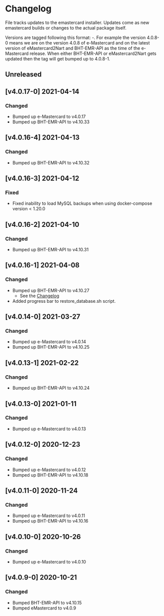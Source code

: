 # Changelog

File tracks updates to the emastercard installer. Updates come as new emastercard builds or changes
to the actual package itself.

Versions are tagged following this format: <e-Mastercard version>-<BHT-EMR-API or eMastercard2Nart updated count>. For example the version 4.0.8-0 means we are on the version 4.0.8 of e-Mastercard and on the
latest version of eMastercard2Nart and BHT-EMR-API as the time of the e-Mastercard release. When either
BHT-EMR-API or eMastercard2Nart gets updated then the tag will get bumped up to 4.0.8-1.

## Unreleased

## [v4.0.17-0] 2021-04-14

### Changed

- Bumped up e-Mastercard to v4.0.17
- Bumped up BHT-EMR-API to v4.10.33

## [v4.0.16-4] 2021-04-13

### Changed

- Bumped up BHT-EMR-API to v4.10.32


## [v4.0.16-3] 2021-04-12

### Fixed

- Fixed inability to load MySQL backups when using docker-compose version < 1.20.0

## [v4.0.16-2] 2021-04-10

### Changed

- Bumped up BHT-EMR-API to v4.10.31

## [v4.0.16-1] 2021-04-08

### Changed

- Bumped up BHT-EMR-API to v4.10.27
    * See the [Changelog](https://github.com/HISMalawi/BHT-EMR-API/blob/development/CHANGELOG.md#41028---2021-04-07)
- Added progress bar to restore_database.sh script.

## [v4.0.14-0] 2021-03-27

### Changed

- Bumped up e-Mastercard to v4.0.14
- Bumped up BHT-EMR-API to v4.10.25

## [v4.0.13-1] 2021-02-22

### Changed

- Bumped up BHT-EMR-API to v4.10.24

## [v4.0.13-0] 2021-01-11

### Changed

- Bumped up e-Mastercard to v4.0.13

## [v4.0.12-0] 2020-12-23

### Changed

- Bumped up e-Mastercard to v4.0.12
- Bumped up BHT-EMR-API to v4.10.18

## [v4.0.11-0] 2020-11-24

### Changed

- Bumped up e-Mastercard to v4.0.11
- Bumped up BHT-EMR-API to v4.10.16

## [v4.0.10-0] 2020-10-26

### Changed

- Bumped up e-Mastercard to v4.0.10

## [v4.0.9-0] 2020-10-21

### Changed

- Bumped BHT-EMR-API to v4.10.15
- Bumped eMastercard to v4.0.9
